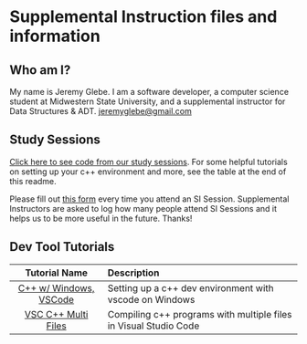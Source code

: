 # Supplemental Instruction files and information

## Who am I?
My name is Jeremy Glebe. I am a software developer, a computer science student
at Midwestern State University, and a supplemental instructor for Data
Structures & ADT.
jeremyglebe@gmail.com

## Study Sessions
[Click here to see code from our study sessions](https://github.com/jeremyglebe/1063_Supplemental_Instruction/tree/master/study_sessions). For
some helpful tutorials on setting up your c++ environment and more, see the
table at the end of this readme.

Please fill out [this form](https://webforms2.msutexas.edu/TakeSurvey.aspx?PageNumber=1&SurveyID=82KKnp2K&Preview=true) every time you attend an SI Session. Supplemental
Instructors are asked to log how many people attend SI Sessions and it helps us
to be more useful in the future. Thanks!

## Dev Tool Tutorials
|    Tutorial Name     | Description                                        |
|:--------------------:|:-------------------------------------------------- |
| [C++ w/ Windows, VSCode](https://github.com/jeremyglebe/dev_tool_tutorials/tree/master/win_vsc) | Setting up a c++ dev environment with vscode on Windows |
| [VSC C++ Multi Files](https://github.com/jeremyglebe/dev_tool_tutorials/tree/master/vsc_mf) | Compiling c++ programs with multiple files in Visual Studio Code |